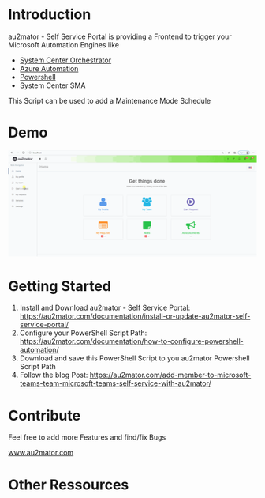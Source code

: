 # Introduction

au2mator - Self Service Portal is providing a Frontend to trigger your Microsoft Automation Engines like

- <a href="https://www.au2mator.com/orchestrator" target="_blank">System Center Orchestrator</a>
- <a href="https://www.au2mator.com/AzureAutomation" target="_blank">Azure Automation</a>
- <a href="https://www.au2mator.com/Powershell" target="_blank">Powershell</a>
- System Center SMA

This Script can be used to add a Maintenance Mode Schedule


# Demo
![Demo](/Demo/AddMemberToTeams-GithubDemo.gif)


# Getting Started

1.	Install and Download au2mator - Self Service Portal: https://au2mator.com/documentation/install-or-update-au2mator-self-service-portal/
2.	Configure your PowerShell Script Path: https://au2mator.com/documentation/how-to-configure-powershell-automation/
3.	Download and save this PowerShell Script to you au2mator Powershell Script Path
4.	Follow the blog Post: https://au2mator.com/add-member-to-microsoft-teams-team-microsoft-teams-self-service-with-au2mator/


# Contribute

Feel free to add more Features and find/fix Bugs

www.au2mator.com

# Other Ressources